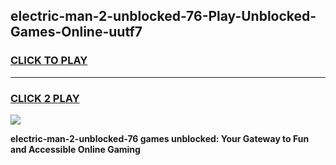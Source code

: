 
## electric-man-2-unblocked-76-Play-Unblocked-Games-Online-uutf7
<h3>
<a href="https://premium76.site?title=electric-man-2-unblocked-76&ref=25A">CLICK TO PLAY</a></h3>
<hr>

<h3>
<a href="https://premium76.site?title=electric-man-2-unblocked-76&ref=25A">CLICK 2 PLAY</a>
  
</h3>

<a href="https://premium76.site?title=electric-man-2-unblocked-76&ref=25A"><img src="https://clearcache.store/games.png"></a>


**electric-man-2-unblocked-76 games unblocked: Your Gateway to Fun and Accessible Online Gaming**
